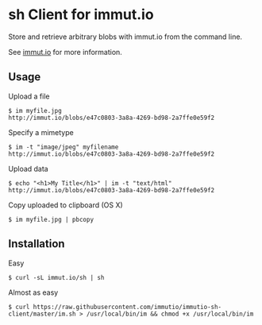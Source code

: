 sh Client for immut.io
==============================
Store and retrieve arbitrary blobs with immut.io
from the command line.

See [immut.io](http://immut.io) for more information.

Usage
-----

Upload a file

```
$ im myfile.jpg
http://immut.io/blobs/e47c0803-3a8a-4269-bd98-2a7ffe0e59f2
```

Specify a mimetype

```
$ im -t "image/jpeg" myfilename
http://immut.io/blobs/e47c0803-3a8a-4269-bd98-2a7ffe0e59f2
```

Upload data

```
$ echo "<h1>My Title</h1>" | im -t "text/html"
http://immut.io/blobs/e47c0803-3a8a-4269-bd98-2a7ffe0e59f2
```

Copy uploaded to clipboard (OS X)

```
$ im myfile.jpg | pbcopy
```


Installation
------------

Easy

```
$ curl -sL immut.io/sh | sh
````

Almost as easy

```
$ curl https://raw.githubusercontent.com/immutio/immutio-sh-client/master/im.sh > /usr/local/bin/im && chmod +x /usr/local/bin/im
```


